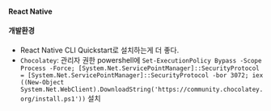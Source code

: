 #### React Native

#### 개발환경
- React Native CLI Quickstart로 설치하는게 더 좋다. 
- `Chocolatey`: 관리자 권한 powershell에 `Set-ExecutionPolicy Bypass -Scope Process -Force; [System.Net.ServicePointManager]::SecurityProtocol = [System.Net.ServicePointManager]::SecurityProtocol -bor 3072; iex ((New-Object System.Net.WebClient).DownloadString('https://community.chocolatey.org/install.ps1'))` 설치 
